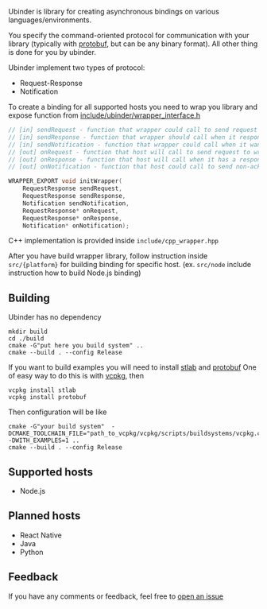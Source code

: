 Ubinder is library for creating asynchronous bindings on various languages/environments.

You specify the command-oriented protocol for communication with your library (typically with [protobuf](https://developers.google.com/protocol-buffers/), but can be any binary format).
All other thing is done for you by ubinder.

Ubinder implement two types of protocol:
* Request-Response
* Notification

To create a binding for all supported hosts you need to wrap you library and expose function from [include/ubinder/wrapper_interface.h](https://github.com/teams2ua/ubinder/blob/master/include/ubinder/wrapper_interface.h)

``` C
// [in] sendRequest - function that wrapper could call to send request to host, response will be received with call onResponse
// [in] sendResponse - function that wrapper should call when it respond for incoming request received in onRequest
// [in] sendNotification - function that wrapper could call when it want to send some notification to host
// [out] onRequest - function that host will call to send request to wrapper, response should be send by calling sendResponse
// [out] onResponse - function that host will call when it has a response for wrapper request sent by sendRequest
// [out] onNotification - function that host could call to send non-acknowledge notification

WRAPPER_EXPORT void initWrapper(
    RequestResponse sendRequest, 
    RequestResponse sendResponse,
    Notification sendNotification,
    RequestResponse* onRequest,
    RequestResponse* onResponse,
    Notification* onNotification);
```

C++ implementation is provided inside `include/cpp_wrapper.hpp`

After you have build wrapper library, follow instruction inside `src/{platform}` for building binding for specific host. (ex. `src/node` include instruction how to build Node.js binding)

## Building

Ubinder has no dependency
```shell
mkdir build
cd ./build
cmake -G"put here you build system" ..
cmake --build . --config Release
```

If you want to build examples you will need to install [stlab](http://stlab.cc/) and [protobuf](https://developers.google.com/protocol-buffers/)
One of easy way to do this is with [vcpkg](https://github.com/Microsoft/vcpkg), then
```
vcpkg install stlab
vcpkg install protobuf
```

Then configuration will be like
```
cmake -G"your build system"  -DCMAKE_TOOLCHAIN_FILE="path_to_vcpkg/vcpkg/scripts/buildsystems/vcpkg.cmake" -DWITH_EXAMPLES=1 ..
cmake --build . --config Release
```

## Supported hosts

* Node.js

## Planned hosts

* React Native
* Java
* Python

## Feedback

If you have any comments or feedback, feel free to [open an issue](https://github.com/teams2ua/ubinder)